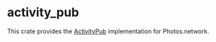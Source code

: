 # activity_pub

This crate provides the [ActivityPub](https://www.w3.org/TR/activitypub/) implementation for Photos.network.

